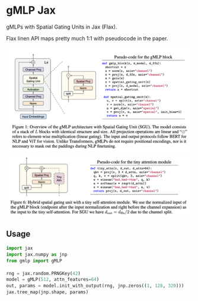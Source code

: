 # gMLP Jax

gMLPs with Spatial Gating Units in Jax (Flax).

Flax linen API maps pretty much 1:1 with pseudocode in the paper.

![](img/gMLP_block.png)
![](img/TinyAttn.png)

## Usage
```python
import jax
import jax.numpy as jnp
from gmlp import gMLP

rng = jax.random.PRNGKey(42)
model = gMLP(512, attn_features=64)
out, params = model.init_with_output(rng, jnp.zeros((1, 128, 320)))
jax.tree_map(jnp.shape, params)
```


